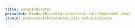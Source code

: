 ```yaml
---
title: valueIndicator
permalink: ProductBatchCharacteristic.valueIndicator.html
jsonid: productbatchcharacteristic_valueindicator
---
```

